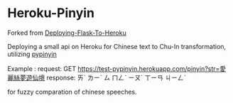 # Heroku-Pinyin

Forked from [Deploying-Flask-To-Heroku](https://github.com/twtrubiks/Deploying-Flask-To-Heroku)

Deploying a small api on Heroku for Chinese text to Chu-In transformation, utilizing [pypinyin](http://pypinyin.mozillazg.com/)

Example : 
request:
GET https://test-pypinyin.herokuapp.com/pinyin?str=愛麗絲夢遊仙境
response:
ㄞˋ ㄌㄧˋ ㄙ ㄇㄥˋ ㄧㄡˊ ㄒㄧㄢ ㄐㄧㄥˋ

for fuzzy comparation of chinese speeches.
